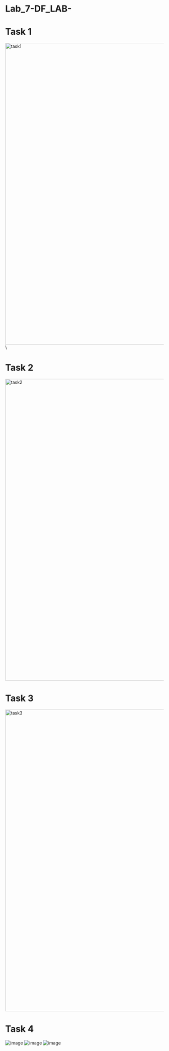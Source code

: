 # Lab_7-DF_LAB-

# Task 1

<img width="960" alt="task1" src="https://user-images.githubusercontent.com/129980540/231665862-5e891a57-dd31-4519-8522-e509cd41bdf2.png">\

# Task 2

<img width="960" alt="task2" src="https://user-images.githubusercontent.com/129980540/231665971-9fa57e72-1d03-44c6-aa2c-f2658451c892.png">

# Task 3
<img width="960" alt="task3" src="https://user-images.githubusercontent.com/129980540/231666000-9665d75d-cf6b-4b07-8012-e766f112aa0d.png">

# Task 4

![image](https://user-images.githubusercontent.com/129980540/236621923-d76b1d19-3f53-46b4-83b5-b19cd5550d76.png)
![image](https://user-images.githubusercontent.com/129980540/236622004-8ed29733-92f4-45e0-8a31-d942a47dff8b.png)
![image](https://user-images.githubusercontent.com/129980540/236622382-d422e443-a2be-4933-a73c-d75f5b1a8f2b.png)


